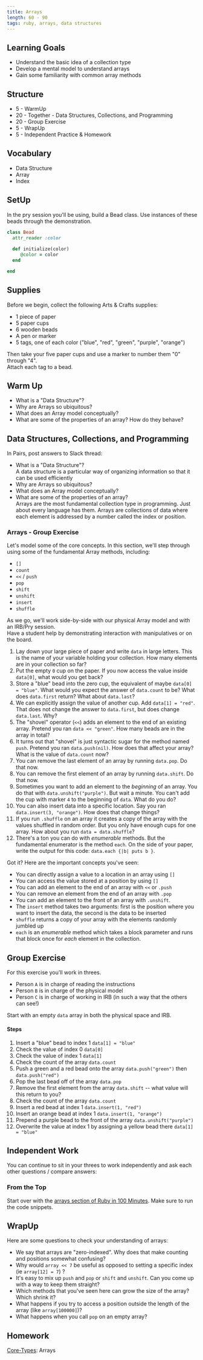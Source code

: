 ```yaml
---
title: Arrays
length: 60 - 90
tags: ruby, arrays, data structures
---
```


## Learning Goals

* Understand the basic idea of a collection type
* Develop a mental model to understand arrays
* Gain some familiarity with common array methods

## Structure

* 5 - WarmUp
* 20 - Together - Data Structures, Collections, and Programming
* 20 - Group Exercise
* 5 - WrapUp
* 5 - Independent Practice & Homework  

## Vocabulary  
* Data Structure 
* Array  
* Index 

## SetUp  
In the pry session you'll be using, build a Bead class. Use instances of these beads through the demonstration.

```ruby 
class Bead 
  attr_reader :color
  
  def initialize(color)
     @color = color
  end 

end 
```

## Supplies

Before we begin, collect the following Arts & Crafts supplies:

* 1 piece of paper
* 5 paper cups
* 6 wooden beads
* A pen or marker  
* 5 tags, one of each color ("blue", "red", "green", "purple", "orange")

Then take your five paper cups and use a marker to number them "0" through "4".  
Attach each tag to a bead.

## Warm Up
* What is a "Data Structure"?  
* Why are Arrays so ubiquitous?
* What does an Array model conceptually?  
* What are some of the properties of an array? How do they behave?  

## Data Structures, Collections, and Programming  
In Pairs, post answers to Slack thread:
* What is a "Data Structure"?  
  A data structure is a particular way of organizing information so that it can be used efficiently
* Why are Arrays so ubiquitous?
* What does an Array model conceptually?  
* What are some of the properties of an array?  
  Arrays are the most fundamental collection type in programming. Just about every language has them. Arrays are collections of data where each element is addressed by a number called the index or position.

### Arrays - Group Exercise

Let's model some of the core concepts. In this section, we'll step through using some of the fundamental Array methods, including:

* `[]`
* `count`
* `<<` / `push`
* `pop`
* `shift`
* `unshift`
* `insert`
* `shuffle`

As we go, we'll work side-by-side with our physical Array model and with an IRB/Pry session.  
Have a student help by demonstrating interaction with manipulatives or on the board. 

1. Lay down your large piece of paper and write `data` in large letters. This is the name of your variable holding your collection. How many elements are in your collection so far?
2. Put the empty `0` cup on the paper. If you now access the value inside `data[0]`, what would you get back?
3. Store a "blue" bead into the zero cup, the equivalent of maybe `data[0] = "blue"`. What would you expect the answer of `data.count` to be? What does `data.first` return? What about `data.last`?
4. We can explicitly assign the value of another cup. Add `data[1] = "red"`. That does not change the answer to `data.first`, but does change `data.last`. Why?
5. The "shovel" operator (`<<`) adds an element to the end of an existing array. Pretend you ran `data << "green"`. How many beads are in the array in total?
6. It turns out that "shovel" is just syntactic sugar for the method named `push`. Pretend you ran `data.push(nil)`. How does that affect your array? What is the value of `data.count` now?  
9. You can remove the last element of an array by running `data.pop`. Do that now.  
9. You can remove the first element of an array by running `data.shift`. Do that now.
7. Sometimes you want to add an element to the *beginning* of an array. You do that with `data.unshift("purple")`. But wait a minute. You can't add the cup with marker `4` to the beginning of `data`. What do you do?
8. You can also insert data into a specific location. Say you ran `data.insert(3, "orange")`. How does that change things?
9. If you run `.shuffle` on an array it creates a copy of the array with the values shuffled in random order. But you only have enough cups for one array. How about you run `data = data.shuffle`?
10. There's a ton you can do with *enumerable* methods. But the fundamental enumerator is the method `each`. On the side of your paper, write the output for this code: `data.each {|b| puts b }`.

Got it? Here are the important concepts you've seen:

* You can directly assign a value to a location in an array using `[]`
* You can access the value stored at a position by using `[]`
* You can add an element to the end of an array with `<<` or `.push`
* You can remove an element from the end of an array with `.pop`
* You can add an element to the front of an array with `.unshift`.
* The `insert` method takes two arguments: first is the position where you want to insert the data, the second is the data to be inserted
* `shuffle` returns a copy of your array with the elements randomly jumbled up
* `each` is an *enumerable* method which takes a block parameter and runs that block once for *each* element in the collection.

## Group Exercise

For this exercise you'll work in threes.

* Person `A` is in charge of reading the instructions
* Person `B` is in charge of the physical model
* Person `C` is in charge of working in IRB (in such a way that the others can see!)

Start with an empty `data` array in both the physical space and IRB.

#### Steps

1. Insert a "blue" bead to index 1 `data[1] = "blue"`
2. Check the value of index 0 `data[0]`
3. Check the value of index 1 `data[1]`
4. Check the count of the array `data.count`
5. Push a green and a red bead onto the array `data.push("green")` then `data.push("red")`
6. Pop the last bead off of the array `data.pop`
7. Remove the first element from the array `data.shift` -- what value will this return to you?
8. Check the count of the array `data.count`
9. Insert a red bead at index 1 `data.insert(1, "red")`
10. Insert an orange bead at index 1 `data.insert(1, "orange")`  
11. Prepend a purple bead to the front of the array `data.unshift("purple")`
12. Overwrite the value at index 1 by assigning a yellow bead there `data[1] = "blue"`

## Independent Work

You can continue to sit in your threes to work independently and ask each other questions / compare answers:

### From the Top

Start over with the [arrays section of Ruby in 100 Minutes](http://tutorials.jumpstartlab.com/projects/ruby_in_100_minutes.html#7.-arrays). Make sure to run the code snippets.  


## WrapUp

Here are some questions to check your understanding of arrays:

* We say that arrays are "zero-indexed". Why does that make counting and positions somewhat confusing?
* Why would `array << 7` be useful as opposed to setting a specific index (ie `array[12] = 7`) ?
* It's easy to mix up `push` and `pop` or `shift` and `unshift`. Can you come up with a way to keep them straight?
* Which methods that you've seen here can grow the size of the array? Which
shrink it?
* What happens if you try to access a position outside the length of the array
(like `array[100000]`)?
* What happens when you call `pop` on an empty array?


## Homework  

[Core-Types](https://github.com/turingschool/ruby-exercises/tree/master/core-types): Arrays  



